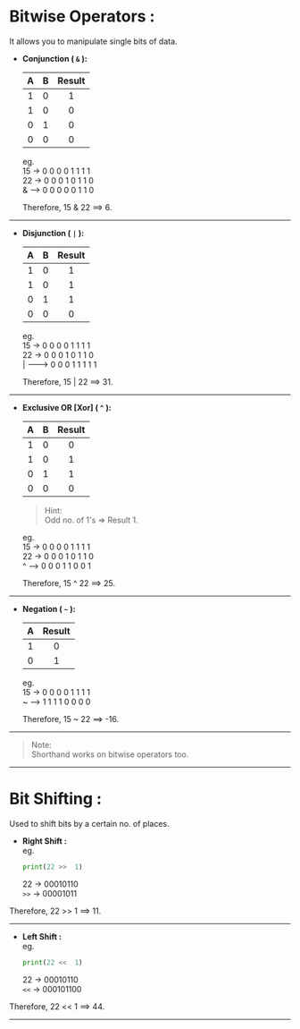 # **Bitwise Operators :**  

It allows you to manipulate single bits of data.  

* **Conjunction ( ` & ` ):**


    | A    | B    | Result |
    |:----:|:----:| :----: |
    | 1    |  0   |   1    |
    | 1    |  0   |   0    |
    | 0    |  1   |   0    |
    | 0    |  0   |   0    |  

    eg.  
        15 -> 0 0 0 0 1 1 1 1  
        22 -> 0 0 0 1 0 1 1 0  
        & --> 0 0 0 0 0 1 1 0  
        
    Therefore, 15 & 22 ==> 6.  
___

* **Disjunction ( ` | ` ):**


    | A    | B    | Result |
    |:----:|:----:| :----: |
    | 1    |  0   |   1    |
    | 1    |  0   |   1    |
    | 0    |  1   |   1    |
    | 0    |  0   |   0    |  

    eg.  
        15 -> 0 0 0 0 1 1 1 1  
        22 -> 0 0 0 1 0 1 1 0  
        | ---> 0 0 0 1 1 1 1 1  

    Therefore, 15 | 22 ==> 31.  

___


* **Exclusive OR [Xor] ( ` ^ ` ):**


    | A    | B    | Result |
    |:----:|:----:| :----: |
    | 1    |  0   |   0    |
    | 1    |  0   |   1    |
    | 0    |  1   |   1    |
    | 0    |  0   |   0    |  

    > Hint:  
        Odd no. of 1's => Result 1.  

    eg.  
        15 -> 0 0 0 0 1 1 1 1  
        22 -> 0 0 0 1 0 1 1 0  
        ^ --> 0 0 0 1 1 0 0 1 

    Therefore, 15 ^ 22 ==> 25.  

___


* **Negation ( ` ~ ` ):**


    | A    | Result |
    |:----:| :----: |
    | 1    |   0    |
    | 0    |   1    |
  

    eg.  
        15 -> 0 0 0 0 1 1 1 1  
        ~ --> 1 1 1 1 0 0 0 0  

    Therefore, 15 ~ 22 ==> -16.  

___

> Note:  
Shorthand works on bitwise operators too.  

___


# **Bit Shifting :**   

Used to shift bits by a certain no. of places.  

* **Right Shift :**  
    eg.
    ```python
    print(22 >>  1)
    ```
    
    22 -> 00010110  
    `>>` -> 00001011

Therefore, 22 >> 1 ==> 11.  

___

* **Left Shift :**   
    eg.
    ```python
    print(22 <<  1)
    ```
    22 -> 00010110  
    `<<` -> 000101100

Therefore, 22 << 1 ==> 44.  

___